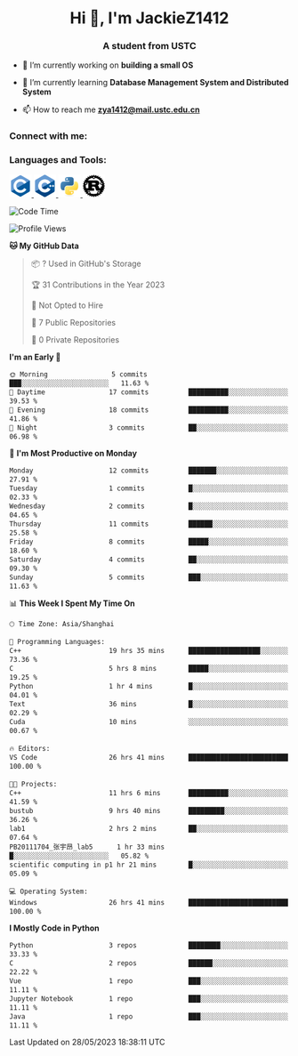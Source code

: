 <h1 align="center">Hi 👋, I'm JackieZ1412</h1>
<h3 align="center">A student from USTC</h3>

- 🔭 I’m currently working on **building a small OS**

- 🌱 I’m currently learning **Database Management System and Distributed System**

- 📫 How to reach me **zya1412@mail.ustc.edu.cn**

<h3 align="left">Connect with me:</h3>
<p align="left">
</p>

<h3 align="left">Languages and Tools:</h3>
<p align="left"> <a href="https://www.cprogramming.com/" target="_blank" rel="noreferrer"> <img src="https://raw.githubusercontent.com/devicons/devicon/master/icons/c/c-original.svg" alt="c" width="40" height="40"/> </a> <a href="https://www.w3schools.com/cpp/" target="_blank" rel="noreferrer"> <img src="https://raw.githubusercontent.com/devicons/devicon/master/icons/cplusplus/cplusplus-original.svg" alt="cplusplus" width="40" height="40"/> </a> <a href="https://www.python.org" target="_blank" rel="noreferrer"> <img src="https://raw.githubusercontent.com/devicons/devicon/master/icons/python/python-original.svg" alt="python" width="40" height="40"/> </a> <a href="https://www.rust-lang.org" target="_blank" rel="noreferrer"> <img src="https://raw.githubusercontent.com/devicons/devicon/master/icons/rust/rust-plain.svg" alt="rust" width="40" height="40"/> </a> </p>



<!--START_SECTION:waka-->
![Code Time](http://img.shields.io/badge/Code%20Time-413%20hrs%2018%20mins-blue)

![Profile Views](http://img.shields.io/badge/Profile%20Views-0-blue)

**🐱 My GitHub Data** 

> 📦 ? Used in GitHub's Storage 
 > 
> 🏆 31 Contributions in the Year 2023
 > 
> 🚫 Not Opted to Hire
 > 
> 📜 7 Public Repositories 
 > 
> 🔑 0 Private Repositories 
 > 
**I'm an Early 🐤** 

```text
🌞 Morning                5 commits           ███░░░░░░░░░░░░░░░░░░░░░░   11.63 % 
🌆 Daytime                17 commits          ██████████░░░░░░░░░░░░░░░   39.53 % 
🌃 Evening                18 commits          ██████████░░░░░░░░░░░░░░░   41.86 % 
🌙 Night                  3 commits           ██░░░░░░░░░░░░░░░░░░░░░░░   06.98 % 
```
📅 **I'm Most Productive on Monday** 

```text
Monday                   12 commits          ███████░░░░░░░░░░░░░░░░░░   27.91 % 
Tuesday                  1 commits           █░░░░░░░░░░░░░░░░░░░░░░░░   02.33 % 
Wednesday                2 commits           █░░░░░░░░░░░░░░░░░░░░░░░░   04.65 % 
Thursday                 11 commits          ██████░░░░░░░░░░░░░░░░░░░   25.58 % 
Friday                   8 commits           █████░░░░░░░░░░░░░░░░░░░░   18.60 % 
Saturday                 4 commits           ██░░░░░░░░░░░░░░░░░░░░░░░   09.30 % 
Sunday                   5 commits           ███░░░░░░░░░░░░░░░░░░░░░░   11.63 % 
```


📊 **This Week I Spent My Time On** 

```text
🕑︎ Time Zone: Asia/Shanghai

💬 Programming Languages: 
C++                      19 hrs 35 mins      ██████████████████░░░░░░░   73.36 % 
C                        5 hrs 8 mins        █████░░░░░░░░░░░░░░░░░░░░   19.25 % 
Python                   1 hr 4 mins         █░░░░░░░░░░░░░░░░░░░░░░░░   04.01 % 
Text                     36 mins             █░░░░░░░░░░░░░░░░░░░░░░░░   02.29 % 
Cuda                     10 mins             ░░░░░░░░░░░░░░░░░░░░░░░░░   00.67 % 

🔥 Editors: 
VS Code                  26 hrs 41 mins      █████████████████████████   100.00 % 

🐱‍💻 Projects: 
C++                      11 hrs 6 mins       ██████████░░░░░░░░░░░░░░░   41.59 % 
bustub                   9 hrs 40 mins       █████████░░░░░░░░░░░░░░░░   36.26 % 
lab1                     2 hrs 2 mins        ██░░░░░░░░░░░░░░░░░░░░░░░   07.64 % 
PB20111704_张宇昂_lab5      1 hr 33 mins        █░░░░░░░░░░░░░░░░░░░░░░░░   05.82 % 
scientific computing in p1 hr 21 mins        █░░░░░░░░░░░░░░░░░░░░░░░░   05.09 % 

💻 Operating System: 
Windows                  26 hrs 41 mins      █████████████████████████   100.00 % 
```

**I Mostly Code in Python** 

```text
Python                   3 repos             ████████░░░░░░░░░░░░░░░░░   33.33 % 
C                        2 repos             ██████░░░░░░░░░░░░░░░░░░░   22.22 % 
Vue                      1 repo              ███░░░░░░░░░░░░░░░░░░░░░░   11.11 % 
Jupyter Notebook         1 repo              ███░░░░░░░░░░░░░░░░░░░░░░   11.11 % 
Java                     1 repo              ███░░░░░░░░░░░░░░░░░░░░░░   11.11 % 
```




 Last Updated on 28/05/2023 18:38:11 UTC
<!--END_SECTION:waka-->

